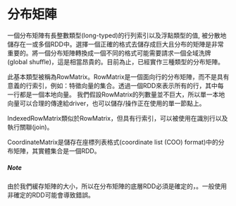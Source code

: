 # 分布矩陣

一個分布矩陣有長整數類型(long-typed)的行列索引以及浮點類型的值, 被分散地儲存在一或多個RDD中。選擇一個正確的格式去儲存成巨大且分布的矩陣是非常重要的。將一個分布矩陣轉換成一個不同的格式可能需要請求一個全域洗牌(global shuffle)，這是相當昂貴的。目前為止，已經實作三種類型的分布矩陣。


此基本類型被稱為RowMatrix。RowMatrix是一個面向行的分布矩陣，而不是具有意義的行索引，例如：特徵向量的集合。透過一個RDD來表示所有的行，其中每一行都是一個本地向量。 我們假設RowMatrix的列數量並不巨大，所以單一本地向量可以合理的傳達給driver，也可以儲存/操作正在使用的單一節點上。


IndexedRowMatrix類似於RowMatrix，但具有行索引，可以被使用在識別行以及執行關聯(join)。

CoordinateMatrix是儲存在座標列表格式(coordinate list (COO) format)中的分布矩陣，其實體集合是一個RDD。


##### Note

由於我們緩存矩陣的大小，所以在分布矩陣的底層RDD必須是確定的，。一般使用非確定的RDD可能會導致錯誤。

